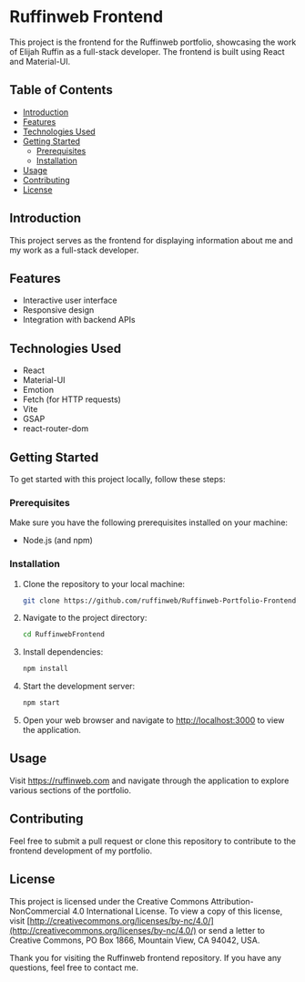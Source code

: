 # Ruffinweb Frontend

This project is the frontend for the Ruffinweb portfolio, showcasing the work of Elijah Ruffin as a full-stack developer. The frontend is built using React and Material-UI.

## Table of Contents

- [Introduction](#introduction)
- [Features](#features)
- [Technologies Used](#technologies-used)
- [Getting Started](#getting-started)
  - [Prerequisites](#prerequisites)
  - [Installation](#installation)
- [Usage](#usage)
- [Contributing](#contributing)
- [License](#license)

## Introduction

This project serves as the frontend for displaying information about me and my work as a full-stack developer.

## Features

- Interactive user interface
- Responsive design
- Integration with backend APIs

## Technologies Used

- React
- Material-UI
- Emotion
- Fetch (for HTTP requests)
- Vite
- GSAP
- react-router-dom

## Getting Started

To get started with this project locally, follow these steps:

### Prerequisites

Make sure you have the following prerequisites installed on your machine:

- Node.js (and npm)

### Installation

1. Clone the repository to your local machine:

   ```bash
   git clone https://github.com/ruffinweb/Ruffinweb-Portfolio-Frontend.git RuffinwebFrontend
   ```

2. Navigate to the project directory:

   ```bash
   cd RuffinwebFrontend
   ```

3. Install dependencies:

   ```bash
   npm install
   ```

4. Start the development server:

   ```bash
   npm start
   ```

5. Open your web browser and navigate to [http://localhost:3000](http://localhost:3000) to view the application.

## Usage

Visit https://ruffinweb.com and navigate through the application to explore various sections of the portfolio.

## Contributing

Feel free to submit a pull request or clone this repository to contribute to the frontend development of my portfolio.

## License

This project is licensed under the Creative Commons Attribution-NonCommercial 4.0 International License. To view a copy of this license, visit [http://creativecommons.org/licenses/by-nc/4.0/](http://creativecommons.org/licenses/by-nc/4.0/) or send a letter to Creative Commons, PO Box 1866, Mountain View, CA 94042, USA.

Thank you for visiting the Ruffinweb frontend repository. If you have any questions, feel free to contact me.
